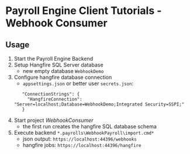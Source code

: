 # Payroll Engine Client Tutorials - Webhook Consumer

## Usage
1. Start the Payroll Engine Backend
2. Setup Hangfire SQL Server database
	- new empty database `WebhookDemo`
3. Configure hangfire database connection
	- `appsettings.json` or better user `secrets.json`:
    ```
       "ConnectionStrings": {
         "HangfireConnection": "Server=localhost;Database=WebhookDemo;Integrated Security=SSPI;"
       }
    ```
4. Start project *WebhookConsumer*
	- the first run creates the hangfire SQL database schema
5. Execute backend `*.payrolls\WebhookPayroll\import.cmd*`
    - json output: `https://localhost:44396/webhooks`
    - hangfire jobs: `https://localhost:44396/hangfire`
